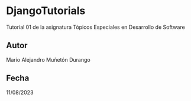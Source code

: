 # DjangoTutorials

Tutorial 01 de la asignatura Tópicos Especiales en Desarrollo de Software

## Autor

Mario Alejandro Muñetón Durango

## Fecha

11/08/2023
